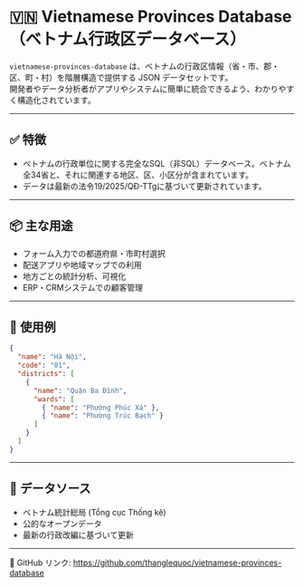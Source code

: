 # 🇻🇳 Vietnamese Provinces Database（ベトナム行政区データベース）

`vietnamese-provinces-database` は、ベトナムの行政区情報（省・市、郡・区、町・村）を階層構造で提供する JSON データセットです。  
開発者やデータ分析者がアプリやシステムに簡単に統合できるよう、わかりやすく構造化されています。

---

## ✅ 特徴

- ベトナムの行政単位に関する完全なSQL（非SQL）データベース。ベトナム全34省と、それに関連する地区、区、小区分が含まれています。
- データは最新の法令19/2025/QĐ-TTgに基づいて更新されています。

---

## 📦 主な用途

- フォーム入力での都道府県・市町村選択  
- 配送アプリや地域マップでの利用  
- 地方ごとの統計分析、可視化  
- ERP・CRMシステムでの顧客管理

---

## 🚀 使用例

```json
{
  "name": "Hà Nội",
  "code": "01",
  "districts": [
    {
      "name": "Quận Ba Đình",
      "wards": [
        { "name": "Phường Phúc Xá" },
        { "name": "Phường Trúc Bạch" }
      ]
    }
  ]
}
````

---

## 📁 データソース

* ベトナム統計総局 (Tổng cục Thống kê)
* 公的なオープンデータ
* 最新の行政改編に基づいて更新

---

📍 GitHub リンク:
https://github.com/thanglequoc/vietnamese-provinces-database

